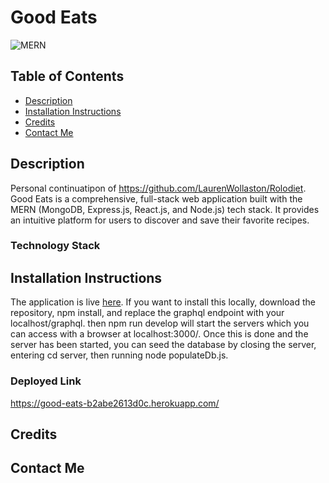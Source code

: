# Good Eats
![MERN](https://img.shields.io/badge/MERN-Full%20Stack-blue?style=for-the-badge)

## Table of Contents

- [Description](#description)
- [Installation Instructions](#installation-instructions)
- [Credits](#credits)
- [Contact Me](#contact-me)
  
## Description

Personal continuatipon of https://github.com/LaurenWollaston/Rolodiet. Good Eats is a comprehensive, full-stack web application built with the MERN (MongoDB, Express.js, React.js, and Node.js) tech stack. It provides an intuitive platform for users to discover and save their favorite recipes.

### Technology Stack

## Installation Instructions
The application is live [here](https://good-eats-b2abe2613d0c.herokuapp.com/).
If you want to install this locally, download the repository, npm install, and replace the graphql endpoint with your localhost/graphql. then npm run develop will start the servers which you can access with a browser at localhost:3000/. Once this is done and the server has been started, you can seed the database by closing the server, entering cd server, then running node populateDb.js.

### Deployed Link
https://good-eats-b2abe2613d0c.herokuapp.com/

## Credits

## Contact Me
